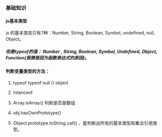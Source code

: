 ### 基础知识

#### js基本类型

js 的基本类型只有7种：Number, String,  Boolean, Symbol, undefined, null, Object。

##### 但是typeof的值： Number , String, Boolean, Symbol, Undefined, Object, Function(我猜是因为函数表达式的原因)。

#### 判断变量类型的方法：

1. typeof        typeof null  // object
2. intanceof 
3. Array.isArray()  判断是否是数组
4. obj.hasOwnPrototype()  

5. Object.prototype.toString.call()  、能判断出所有的基本类型和集合引用类型。

